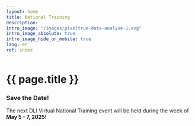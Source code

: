 ```yaml
---
layout: home
title: National Training
description:
intro_image: "/images/pixeltrue-data-analyse-1.svg"
intro_image_absolute: true
intro_image_hide_on_mobile: true
lang: en
ref: index
---
```


# {{ page.title }}

<!-- the date / register box on the homepage lives in _layouts/home.html and _data/contact.yml
Change the information in the box in contact.yml, and turn the box off and on in home.html
-->


### Save the Date!

The next DLI Virtual National Training event will be held during the week of **May 5 - 7, 2025**!

<!--

All of the training materials are available in English and French in the [Dataverse Repository](https://cudo.carleton.ca/dli-training/4360), as well as linked to each of the session descriptions in the [Schedule](/en/schedule).

We also invite you to submit your [feedback](/en/feedback) on the sessions.
-->


<!--
Let us know what you'd like to see at the next DLI Training! [Get in touch](/en/contact) with your regional training coordinator with your ideas.

Check out the [Event Archive](/en/archive) for details about past DLI Training events.




Welcome to the 2023 DLI National Training. [We have an action packed program this year!]({% link en/program.md %})



Simultaneous translation will be available for every session. Please register using the link below.



Webinars will be hosted using Zoom. You can join using your browser, but there are more features available if you [download the free application](https://zoom.us/download).

-->

